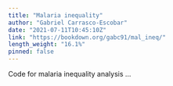 ```yaml
---
title: "Malaria inequality"
author: "Gabriel Carrasco-Escobar"
date: "2021-07-11T10:45:10Z"
link: "https://bookdown.org/gabc91/mal_ineq/"
length_weight: "16.1%"
pinned: false
---
```


Code for malaria inequality analysis ...
